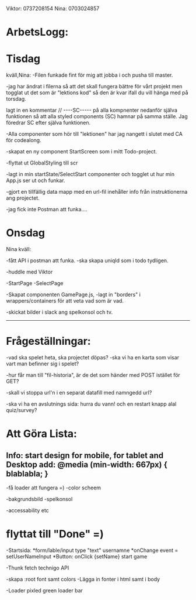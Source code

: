 Viktor: 0737208154
Nina: 0703024857

# ArbetsLogg:
# Tisdag 
kväll,Nina:
-Filen funkade fint för mig att jobba i och pusha till master.

-jag har ändrat i filerna så att det skall fungera bättre för vårt projekt men togglat ut det som är "lektions kod" så den är kvar ifall du vill hänga med på torsdag.

lagt in en kommentar // ----SC----- på alla kompnenter nedanför själva funktionen så att alla styled components (SC) hamnar på samma ställe. Jag föredrar SC efter själva funktionen.

-Alla componenter som hör till "lektionen" har jag nangett i slutet med CA för codealong.

-skapat en ny component StartScreen som i mitt Todo-project.

-flyttat ut GlobalStyling till scr

-lagt  in min startState/SelectStart componenter och togglet ut hur min App.js ser ut och funkar.

-gjort en tillfällig data mapp med en url-fil inehåller info från instruktionerna ang projectet.

-jag fick inte Postman att funka....

# Onsdag
Nina kväll:

-fått API i postman att funka.
-ska skapa uniqId som i todo tydligen.

-huddle med Viktor 

-StartPage
-SelectPage

-Skapat componenten GamePage.js, 
-lagt in "borders" i wrappers/containers för att veta vad som är vad.

-skickat bilder i slack ang spelkonsol och tv.




--------------------------------------------
# Frågeställningar:
-vad ska spelet heta, ska projectet döpas?
-ska vi ha en karta som visar vart man befinner sig i spelet?

-hur får man till "fil-historia", är de det som händer med POST istället för GET?

-skall vi stoppa url'n i en separat datafill med namngedd url?

-ska vi ha en avslutnings sida: hurra du vann! och en restart knapp alal quiz/survey?

# Att Göra Lista:
Info:
start design for mobile,
for tablet and Desktop add:
@media (min-width: 667px) {
    blablabla;
    }
-------------------------------
-få loader att fungera =)
-color scheem

-bakgrundsbild
-spelkonsol


-accessability etc

# flyttat till "Done" =)
-Startsida: 
  *form/lable/input type "text" usernamne
  *onChange event = setUserNameInput
  *Button: onClick {setName} start game

-Thunk fetch technigo API 

-skapa :root font samt colors
-Lägga in fonter i html samt i body

-Loader pixled green loader bar



